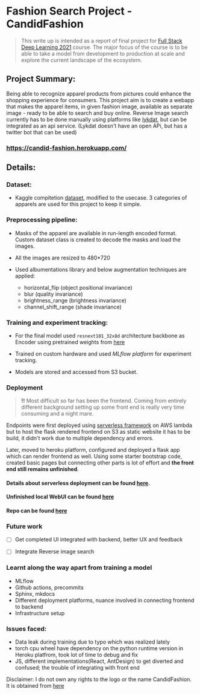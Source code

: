 # Fashion Search Project - CandidFashion

> This write up is intended as a report of final project for [Full Stack Deep Learning 2021](https://fullstackdeeplearning.com/spring2021/) course. The major focus of the course is to be able to take a model from development to production at scale and explore the current landscape of the ecosystem.



## Project Summary:

Being able to recognize apparel products from pictures could enhance the shopping experience for consumers. This project aim is to create a webapp that makes the apparel items, in given fashion image, available as separate image - ready to be able to search and buy online. Reverse Image search currently has to be done manually using platforms like [lykdat](https://lykdat.com/), but can be integrated as an api service. (Lykdat doesn't have an open APi, but has a twitter bot that can be used)

### https://candid-fashion.herokuapp.com/

## Details:

### Dataset:

- Kaggle compitetion [dataset](https://www.kaggle.com/c/imaterialist-fashion-2020-fgvc7), modified to the usecase. 3 categories of apparels are used for this project to keep it simple.

### Preprocessing pipeline: 

- Masks of the apparel are available in run-length encoded format. Custom dataset class is created to decode the masks and load the images. 

- All the images are resized to 480*720
- Used albumentations library and below augmentation techniques are applied:
    - horizontal_flip (object positional invariance)
    - blur (quality invariance)
    - brightness_range (brightness invariance)
    - channel_shift_range (shade invariance)
    <!-- - cutout(get_random_eraser) (occlusion invariance) - Not used due to implementation issues -->

### Training and experiment tracking:

- For the final model used `resnext101_32x8d` architecture backbone as Encoder using pretrained weights from [here](https://smp.readthedocs.io/en/latest/encoders.html)

- Trained on custom hardware and used _MLflow platform_ for experiment tracking. 

- Models are stored and accessed from S3 bucket.

### Deployment

 > **!!** Most difficult so far has been the frontend. Coming from entirely different background setting up some front end is really very time consuming and a night mare. 


Endpoints were first deployed using [serverless framework](https://www.serverless.com/) on AWS lambda but to host the flask rendered frontend on S3 as static website it has to be build, it didn't work due to multiple dependency and errors.

Later, moved to heroku platform, configured and deployed a flask app which can render frontend as well. Using some starter bootstrap code, created basic pages but connecting other parts is lot of effort and **the front end still remains unfinished**. 

#### Details about serverless deployment can be found [here](https://github.com/hemanth346/CandidFashion/tree/master/api_serverless). 

#### Unfinished local WebUI can be found [here](https://candid-fashion.herokuapp.com/)

#### Repo can be found [here](https://github.com/hemanth346/CandidFashion)

### Future work
- [ ] Get completed UI integrated with backend, better UX and feedback
- [ ] Integrate Reverse image search


### Learnt along the way apart from training a model
- MLflow
- Github actions, precommits
- Sphinx, mkdocs
- Different deployment platforms, nuance involved in connecting frontend to backend
- Infrastructure setup

### Issues faced:
- Data leak during training due to typo which was realized lately
- torch cpu wheel have dependency on the python runtime version in Heroku platfrom, took lot of time to debug and fix
- JS, different implementations(React, AntDesign) to get diverted and confused; the trouble of integrating with front end


Disclaimer:
I do not own any rights to the logo or the name CandidFashion. It is obtained from [here](https://namelix.com/) 